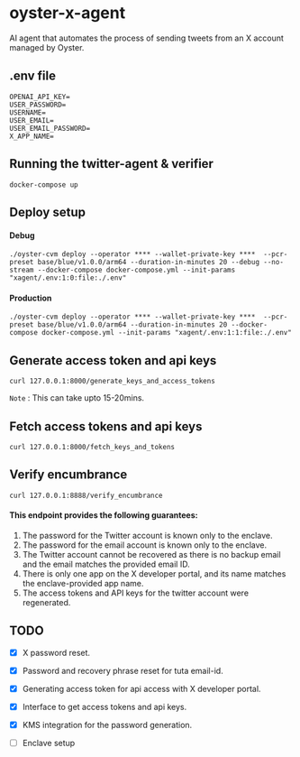 # oyster-x-agent

AI agent that automates the process of sending tweets from an X account managed by Oyster.

## .env file
```
OPENAI_API_KEY=
USER_PASSWORD=
USERNAME=
USER_EMAIL=
USER_EMAIL_PASSWORD=
X_APP_NAME=
```

## Running the twitter-agent & verifier

```
docker-compose up
```

## Deploy setup 

#### Debug
```
./oyster-cvm deploy --operator **** --wallet-private-key ****  --pcr-preset base/blue/v1.0.0/arm64 --duration-in-minutes 20 --debug --no-stream --docker-compose docker-compose.yml --init-params "xagent/.env:1:0:file:./.env"
```

#### Production
```
./oyster-cvm deploy --operator **** --wallet-private-key ****  --pcr-preset base/blue/v1.0.0/arm64 --duration-in-minutes 20 --docker-compose docker-compose.yml --init-params "xagent/.env:1:1:file:./.env"
```

## Generate access token and api keys
```
curl 127.0.0.1:8000/generate_keys_and_access_tokens
```

`Note` : This can take upto 15-20mins.

## Fetch access tokens and api keys
```
curl 127.0.0.1:8000/fetch_keys_and_tokens
```

## Verify encumbrance
```
curl 127.0.0.1:8888/verify_encumbrance
```

#### This endpoint provides the following guarantees:
1. The password for the Twitter account is known only to the enclave.
2. The password for the email account is known only to the enclave.
3. The Twitter account cannot be recovered as there is no backup email and the email matches the provided email ID.
4. There is only one app on the X developer portal, and its name matches the enclave-provided app name.
5. The access tokens and API keys for the twitter account were regenerated.

## TODO

- [x] X password reset.
- [x] Password and recovery phrase reset for tuta email-id.
- [x] Generating access token for api access with X developer portal.
- [x] Interface to get access tokens and api keys.
- [x] KMS integration for the password generation.
- [ ] Enclave setup


